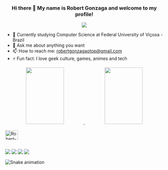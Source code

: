 ### <p align ='center'>Hi there :wave: My name is Robert Gonzaga and welcome to my profile!</p>

<p align='center'> <img src='https://media.giphy.com/media/tptFQ8QAJYYvu/giphy.gif' /> </p>

- 🌱 Currently studying Computer Science at Federal University of Viçosa - Brazil
- 💬 Ask me about anything you want
- 📫 How to reach me: robertgonzagaotop@gmail.com
- ⚡ Fun fact: I love geek culture, games, animes and tech

<div align="center">
  <a href="https://github.com/RobertGonzaga">
  <img height="180em" width="49%" src="https://github-readme-stats.vercel.app/api?username=RobertGonzaga&show_icons=true&theme=midnight-purple&include_all_commits=true&count_private=true"/>
  <img height="180em" width="49%" src="https://github-readme-stats.vercel.app/api/top-langs/?username=RobertGonzaga&layout=compact&langs_count=7&theme=midnight-purple"/>
</div>

<div style="display: inline_block"><br>
  <img align="center" alt="Robert-Cplusplus" height="30" width="40" src="https://cdn.jsdelivr.net/gh/devicons/devicon/icons/cplusplus/cplusplus-original.svg">
</div>
  
##

<div> 
  <a href="https://instagram.com/nk_robinho" target="_blank"><img src="https://img.shields.io/badge/-Instagram-%23E4405F?style=for-the-badge&logo=instagram&logoColor=white" target="_blank"></a>
 	<a href="https://www.twitch.tv/nk_robinho" target="_blank"><img src="https://img.shields.io/badge/Twitch-9146FF?style=for-the-badge&logo=twitch&logoColor=white" target="_blank"></a>
  <a href = "mailto:robertgonzagaotop@gmail.com"><img src="https://img.shields.io/badge/-Gmail-%23333?style=for-the-badge&logo=gmail&logoColor=white" target="_blank"></a>
  <a href="https://www.linkedin.com/in/robert-gonzaga-ab10a01b3" target="_blank"><img src="https://img.shields.io/badge/-LinkedIn-%230077B5?style=for-the-badge&logo=linkedin&logoColor=white" target="_blank"></a> 
 
![Snake animation](https://github.com/RobertGonzaga/RobertGonzaga/blob/output/github-contribution-grid-snake.svg)
 
</div>
